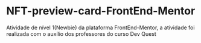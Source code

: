 # NFT-preview-card-FrontEnd-Mentor
Atividade de nível 1(Newbie) da plataforma FrontEnd-Mentor, a atividade foi realizada com o auxílio dos professores do curso Dev Quest
